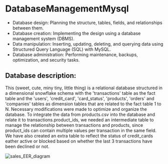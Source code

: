 # DatabaseManagementMysql

- Database design: Planning the structure, tables, fields, and relationships between them.
- Database creation: Implementing the design using a database management system (DBMS).
- Data manipulation: Inserting, updating, deleting, and querying data using Structured Query Language (SQL) with MySQL.
- Database administration: Performing maintenance, backups, optimization, and security tasks.

## Database description:
This (sweet, cute, miny tiny, little thing) is a relational database structured in a dimensional snowflake schema with the 'transactions' table as the fact table and the 'users', 'credit_card', 'card_status', 'products', 'orders' and 'companies' tables as dimension tables that are related to the fact table 1 to N. 
Necessary modifications were made to optimize and organize the database.
To integrate the data from products.csv into the database and relate it to transactions.product_ids, we needed an intermediate table to manage the relationship between transactions and products, since product_ids can contain multiple values ​​per transaction in the same field.
We have also created an extra table to reflect the status of credit_cards eather active or blocked based on whether the last 3 transactions have been declined or not.

![sales_EER_diagram](https://github.com/user-attachments/assets/bb2adef5-4422-44fd-9ff4-dacc6a28abf5)
